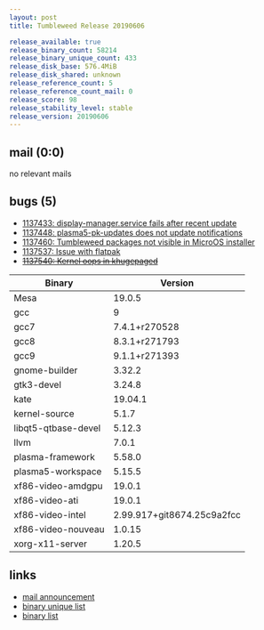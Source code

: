 ```yaml
---
layout: post
title: Tumbleweed Release 20190606

release_available: true
release_binary_count: 58214
release_binary_unique_count: 433
release_disk_base: 576.4MiB
release_disk_shared: unknown
release_reference_count: 5
release_reference_count_mail: 0
release_score: 98
release_stability_level: stable
release_version: 20190606
---
```


## mail (0:0)

no relevant mails

## bugs (5)

<!--more-->

- [1137433: display-manager.service fails after recent update](https://bugzilla.opensuse.org/show_bug.cgi?id=1137433)
- [1137448: plasma5-pk-updates does not update notifications](https://bugzilla.opensuse.org/show_bug.cgi?id=1137448)
- [1137460: Tumbleweed packages not visible in MicroOS installer](https://bugzilla.opensuse.org/show_bug.cgi?id=1137460)
- [1137537: Issue with flatpak](https://bugzilla.opensuse.org/show_bug.cgi?id=1137537)
- ~~[1137540: Kernel oops in khugepaged](https://bugzilla.opensuse.org/show_bug.cgi?id=1137540)~~

Binary | Version
--- | ---
Mesa | 19.0.5
gcc | 9
gcc7 | 7.4.1+r270528
gcc8 | 8.3.1+r271793
gcc9 | 9.1.1+r271393
gnome-builder | 3.32.2
gtk3-devel | 3.24.8
kate | 19.04.1
kernel-source | 5.1.7
libqt5-qtbase-devel | 5.12.3
llvm | 7.0.1
plasma-framework | 5.58.0
plasma5-workspace | 5.15.5
xf86-video-amdgpu | 19.0.1
xf86-video-ati | 19.0.1
xf86-video-intel | 2.99.917+git8674.25c9a2fcc
xf86-video-nouveau | 1.0.15
xorg-x11-server | 1.20.5

## links

- [mail announcement](https://lists.opensuse.org/opensuse-factory/2019-06/msg00104.html)
- [binary unique list](http://download.opensuse.org/history/20190606/rpm.unique.list)
- [binary list](http://download.opensuse.org/history/20190606/rpm.list)
